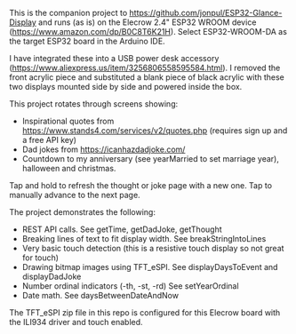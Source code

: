 This is the companion project to https://github.com/jonpul/ESP32-Glance-Display and runs (as is) on the Elecrow 2.4" ESP32 WROOM device (https://www.amazon.com/dp/B0C8T6K21H). 
Select ESP32-WROOM-DA as the target ESP32 board in the Arduino IDE. 

I have integrated these into a USB power desk accessory (https://www.aliexpress.us/item/3256806558595584.html). 
I removed the front acrylic piece and substituted a blank piece of black acrylic with these two displays mounted side by side and powered inside the box. 

This project rotates through screens showing:
* Inspirational quotes from https://www.stands4.com/services/v2/quotes.php (requires sign up and a free API key)
* Dad jokes from https://icanhazdadjoke.com/
* Countdown to my anniversary (see yearMarried to set marriage year), halloween and christmas.

Tap and hold to refresh the thought or joke page with a new one. 
Tap to manually advance to the next page. 

The project demonstrates the following:
* REST API calls. See getTime, getDadJoke, getThought
* Breaking lines of text to fit display width. See breakStringIntoLines
* Very basic touch detection (this is a resistive touch display so not great for touch)
* Drawing bitmap images using TFT_eSPI. See displayDaysToEvent and displayDadJoke
* Number ordinal indicators (-th, -st, -rd) See setYearOrdinal
* Date math. See daysBetweenDateAndNow

The TFT_eSPI zip file in this repo is configured for this Elecrow board with the ILI934 driver and touch enabled. 
